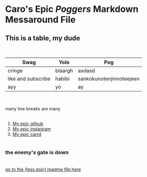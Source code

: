 # Caro's **Epic** _Poggers_ Markdown Messaround File

## This is a table, my dude 
<br>

Swag | Yolo | Pog
--------|---------|-----------
cringe | blaargh | asdasd
like and subscribe | habibi | sankokunotenjinnoteejeen
ayy | yo | ay 
<br>

many line breaks are many <br><br>

1. [My epic github](https://github.com/CaroLiikanen)
2. [My epic instagram](instagram.com/caroscribbles/)
3. [My epic carrd](caroscribbles.carrd.co)
<br> <br>
### the enemy's gate is down <br><br>
[go to the (less epic) readme file here](/README.md) <br>


